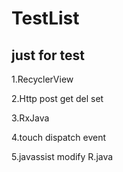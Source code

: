 # TestList
just for test
----------------
1.RecyclerView

2.Http post get del set

3.RxJava

4.touch dispatch event

5.javassist modify R.java

